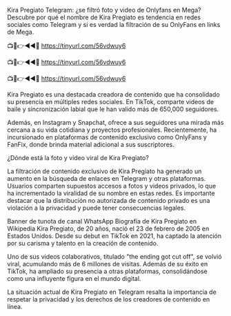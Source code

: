 Kira Pregiato Telegram: ¿se filtró foto y video de Onlyfans en Mega?
Descubre por qué el nombre de Kira Pregiato es tendencia en redes sociales como Telegram y si es verdad la filtración de su OnlyFans en links de Mega.



📺📱👉◄◄🔴 https://tinyurl.com/56vdwuy6

📺📱👉◄◄🔴 https://tinyurl.com/56vdwuy6

📺📱👉◄◄🔴 https://tinyurl.com/56vdwuy6



Kira Pregiato es una destacada creadora de contenido que ha consolidado su presencia en múltiples redes sociales. En TikTok, comparte videos de baile y sincronización labial que le han valido más de 650,000 seguidores.

Además, en Instagram y Snapchat, ofrece a sus seguidores una mirada más cercana a su vida cotidiana y proyectos profesionales. Recientemente, ha incursionado en plataformas de contenido exclusivo como OnlyFans y FanFix, donde brinda material adicional a sus suscriptores. ​



¿Dónde está la foto y video viral de Kira Pregiato?

La filtración de contenido exclusivo de Kira Pregiato ha generado un aumento en la búsqueda de enlaces en Telegram y otras plataformas. Usuarios comparten supuestos accesos a fotos y videos privados, lo que ha incrementado la viralidad de su nombre en estas redes. Es importante destacar que la distribución no autorizada de contenido privado es una violación a la privacidad y puede tener consecuencias legales.​

Banner de tunota de canal WhatsApp
Biografía de Kira Pregiato en Wikipedia
Kira Pregiato, de 20 años, nació el 23 de febrero de 2005 en Estados Unidos. Desde su debut en TikTok en 2021, ha captado la atención por su carisma y talento en la creación de contenido.

Uno de sus videos colaborativos, titulado "the ending got cut off", se volvió viral, acumulando más de 6 millones de visitas. Además de su éxito en TikTok, ha ampliado su presencia a otras plataformas, consolidándose como una influyente figura en el mundo digital. ​


La situación actual de Kira Pregiato en Telegram resalta la importancia de respetar la privacidad y los derechos de los creadores de contenido en línea.​

